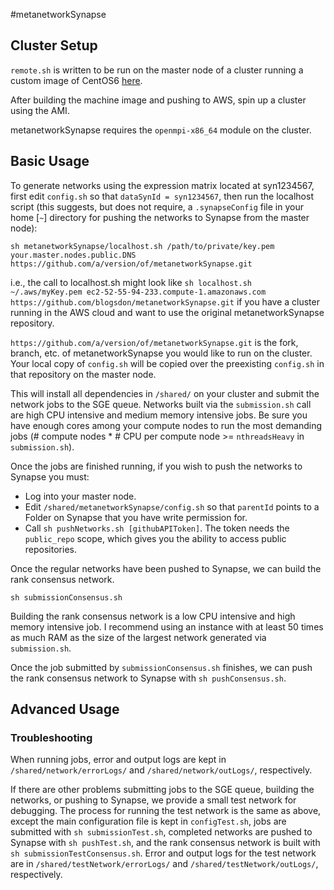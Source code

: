 #metanetworkSynapse

## Cluster Setup

`remote.sh` is written to be run on the master node of a cluster running a custom image of CentOS6 [here](https://github.com/th1vairam/CommonCompute/tree/forMetaNetCluster).

After building the machine image and pushing to AWS, spin up a cluster using the AMI.

metanetworkSynapse requires the `openmpi-x86_64` module on the cluster.

## Basic Usage
To generate networks using the expression matrix located at syn1234567, first edit `config.sh` so that `dataSynId = syn1234567`, then run the localhost script (this suggests, but does not require, a `.synapseConfig` file in your home [`~`] directory for pushing the networks to Synapse from the master node):

```
sh metanetworkSynapse/localhost.sh /path/to/private/key.pem your.master.nodes.public.DNS https://github.com/a/version/of/metanetworkSynapse.git
```

i.e., the call to localhost.sh might look like `sh localhost.sh ~/.aws/myKey.pem ec2-52-55-94-233.compute-1.amazonaws.com https://github.com/blogsdon/metanetworkSynapse.git` if you have a cluster running in the AWS cloud and want to use the original metanetworkSynapse repository.

`https://github.com/a/version/of/metanetworkSynapse.git` is the fork, branch, etc. of metanetworkSynapse you would like to run on the cluster. Your local copy of `config.sh` will be copied over the preexisting `config.sh` in that repository on the master node.

This will install all dependencies in `/shared/` on your cluster and submit the network jobs to the SGE queue. Networks built via the `submission.sh` call are high CPU intensive and medium memory intensive jobs. Be sure you have enough cores among your compute nodes to run the most demanding jobs (# compute nodes * # CPU per compute node >= `nthreadsHeavy` in `submission.sh`).

Once the jobs are finished running, if you wish to push the networks to Synapse you must: 

* Log into your master node. 
* Edit `/shared/metanetworkSynapse/config.sh` so that `parentId` points to a Folder on Synapse that you have write permission for.
* Call `sh pushNetworks.sh [githubAPIToken]`. The token needs the `public_repo` scope, which gives you the ability to access public repositories.

Once the regular networks have been pushed to Synapse, we can build the rank consensus network.

```
sh submissionConsensus.sh
```

Building the rank consensus network is a low CPU intensive and high memory intensive job. I recommend using an instance with at least 50 times as much RAM as the size of the largest network generated via `submission.sh`. 

Once the job submitted by `submissionConsensus.sh` finishes, we can push the rank consensus network to Synapse with `sh pushConsensus.sh`.

## Advanced Usage

### Troubleshooting

When running jobs, error and output logs are kept in `/shared/network/errorLogs/` and `/shared/network/outLogs/`, respectively.

If there are other problems submitting jobs to the SGE queue, building the networks, or pushing to Synapse, we provide a small test network for debugging. The process for running the test network is the same as above, except the main configuration file is kept in `configTest.sh`, jobs are submitted with `sh submissionTest.sh`, completed networks are pushed to Synapse with `sh pushTest.sh`, and the rank consensus network is built with `sh submissionTestConsensus.sh`. Error and output logs for the test network are in `/shared/testNetwork/errorLogs/` and `/shared/testNetwork/outLogs/`, respectively.
